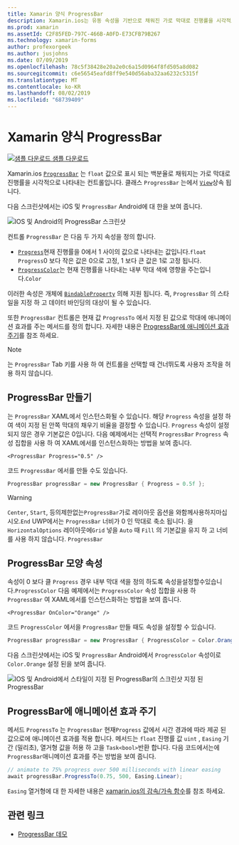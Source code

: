 ```yaml
---
title: Xamarin 양식 ProgressBar
description: Xamarin.ios는 유동 속성을 기반으로 채워진 가로 막대로 진행률을 시각적으로 나타내는 컨트롤입니다.
ms.prod: xamarin
ms.assetId: C2F85FED-797C-466B-A0FD-E73CFB79B267
ms.technology: xamarin-forms
author: profexorgeek
ms.author: jusjohns
ms.date: 07/09/2019
ms.openlocfilehash: 78c5f38428e20a2e0c6a15d0964f8fd505a8d082
ms.sourcegitcommit: c6e56545eafd8ff9e540d56aba32aa6232c5315f
ms.translationtype: MT
ms.contentlocale: ko-KR
ms.lasthandoff: 08/02/2019
ms.locfileid: "68739409"
---
```

# <a name="xamarinforms-progressbar"></a>Xamarin 양식 ProgressBar
[![샘플 다운로드](~/media/shared/download.png) 샘플 다운로드](https://docs.microsoft.com/samples/xamarin/xamarin-forms-samples/userinterface-progressbardemos/)

Xamarin.ios [`ProgressBar`](xref:Xamarin.Forms.ProgressBar) 는 `float` 값으로 표시 되는 백분율로 채워지는 가로 막대로 진행률을 시각적으로 나타내는 컨트롤입니다. 클래스 `ProgressBar` 는에서 [`View`](xref:Xamarin.Forms.View)상속 됩니다.

다음 스크린샷에서는 iOS 및 `ProgressBar` Android에 대 한을 보여 줍니다.

![IOS 및 Android의 ProgressBar 스크린샷](progressbar-images/progressbars-default.png "IOS 및 Android의 ProgressBar")

컨트롤 `ProgressBar` 은 다음 두 가지 속성을 정의 합니다.

* [`Progress`](xref:Xamarin.Forms.ProgressBar.Progress)현재 진행률을 0에서 1 사이의 값으로 나타내는 값입니다.`float` `Progress`0 보다 작은 값은 0으로 고정, 1 보다 큰 값은 1로 고정 됩니다.
* [`ProgressColor`](xref:Xamarin.Forms.ProgressBar.ProgressColor)는 현재 진행률을 나타내는 내부 막대 색에 영향을 주는입니다.`Color`

이러한 속성은 개체에 [`BindableProperty`](xref:Xamarin.Forms.BindableProperty) 의해 지원 됩니다. 즉, `ProgressBar` 의 스타일을 지정 하 고 데이터 바인딩의 대상이 될 수 있습니다.

또한 `ProgressBar` 컨트롤은 현재 값 `ProgressTo` 에서 지정 된 값으로 막대에 애니메이션 효과를 주는 메서드를 정의 합니다. 자세한 내용은 [ProgressBar에 애니메이션 효과 주기](#animate-a-progressbar)를 참조 하세요.

> [!NOTE]
> 는 `ProgressBar` Tab 키를 사용 하 여 컨트롤을 선택할 때 건너뛰도록 사용자 조작을 허용 하지 않습니다.

## <a name="create-a-progressbar"></a>ProgressBar 만들기

는 `ProgressBar` XAML에서 인스턴스화될 수 있습니다. 해당 `Progress` 속성을 설정 하 여 색이 지정 된 안쪽 막대의 채우기 비율을 결정할 수 있습니다. `Progress` 속성이 설정 되지 않은 경우 기본값은 0입니다. 다음 예제에서는 선택적 `ProgressBar` `Progress` 속성 집합을 사용 하 여 XAML에서를 인스턴스화하는 방법을 보여 줍니다.

```xaml
<ProgressBar Progress="0.5" />
```

코드 `ProgressBar` 에서를 만들 수도 있습니다.

```csharp
ProgressBar progressBar = new ProgressBar { Progress = 0.5f };
```

> [!WARNING]
> `Center`, `Start`, 등의제한없는`ProgressBar`가로 레이아웃 옵션을 와함께사용하지마십시오.`End` UWP에서는 `ProgressBar` 너비가 0 인 막대로 축소 됩니다. 을 `HorizontalOptions` 레이아웃에`Grid` 넣을 `Auto` 때 `Fill` 의 기본값을 유지 하 고 너비를 사용 하지 않습니다. `ProgressBar`

## <a name="progressbar-appearance-properties"></a>ProgressBar 모양 속성

속성이 0 보다 클 `Progress` 경우 내부 막대 색을 정의 하도록 속성을설정할수있습니다.`ProgressColor` 다음 예제에서는 `ProgressColor` 속성 집합을 사용 하 `ProgressBar` 여 XAML에서를 인스턴스화하는 방법을 보여 줍니다.

```xaml
<ProgressBar OnColor="Orange" />
```

코드 `ProgressColor` 에서을 `ProgressBar` 만들 때도 속성을 설정할 수 있습니다.

```csharp
ProgressBar progressBar = new ProgressBar { ProgressColor = Color.Orange };
```

다음 스크린샷에서는 iOS 및 `ProgressBar` Android에서 `ProgressColor` 속성이로 `Color.Orange` 설정 된을 보여 줍니다.

![IOS 및 Android에서 스타일이 지정 된 ProgressBar의 스크린샷](progressbar-images/progressbars-styled.png "IOS 및 Android의 스타일이") 지정 된 ProgressBar

## <a name="animate-a-progressbar"></a>ProgressBar에 애니메이션 효과 주기

메서드 `ProgressTo` 는 `ProgressBar` 현재`Progress` 값에서 시간 경과에 따라 제공 된 값으로에 애니메이션 효과를 적용 합니다. 메서드는 `float` 진행률 값 `uint` , `Easing` 기간 (밀리초), 열거형 값을 허용 하 고을 `Task<bool>`반환 합니다. 다음 코드에서는에 `ProgressBar`애니메이션 효과를 주는 방법을 보여 줍니다.

```csharp
// animate to 75% progress over 500 milliseconds with linear easing
await progressBar.ProgressTo(0.75, 500, Easing.Linear);
```

`Easing` 열거형에 대 한 자세한 내용은 [xamarin.ios의 감속/가속 함수](~/xamarin-forms/user-interface/animation/easing.md)를 참조 하세요.

## <a name="related-links"></a>관련 링크

* [ProgressBar 데모](https://docs.microsoft.com/samples/xamarin/xamarin-forms-samples/userinterface-progressbardemos/)
